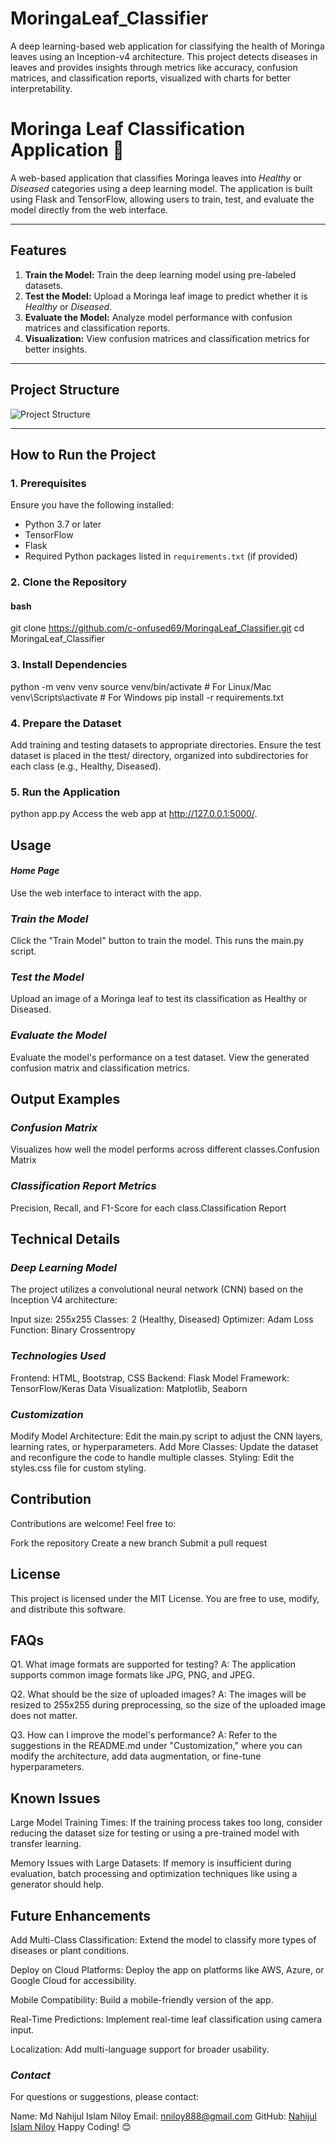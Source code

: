 # MoringaLeaf_Classifier
A deep learning-based web application for classifying the health of Moringa leaves using an Inception-v4 architecture. This project detects diseases in leaves and provides insights through metrics like accuracy, confusion matrices, and classification reports, visualized with charts for better interpretability.

# Moringa Leaf Classification Application 🌿

A web-based application that classifies Moringa leaves into *Healthy* or *Diseased* categories using a deep learning model. The application is built using Flask and TensorFlow, allowing users to train, test, and evaluate the model directly from the web interface.

---

## **Features**
1. **Train the Model:** Train the deep learning model using pre-labeled datasets.
2. **Test the Model:** Upload a Moringa leaf image to predict whether it is *Healthy* or *Diseased*.
3. **Evaluate the Model:** Analyze model performance with confusion matrices and classification reports.
4. **Visualization:** View confusion matrices and classification metrics for better insights.

---

## **Project Structure**
![Project Structure](./readme_assets/Project%20Structure.png)



---

## **How to Run the Project**

### **1. Prerequisites**
Ensure you have the following installed:
- Python 3.7 or later
- TensorFlow
- Flask
- Required Python packages listed in `requirements.txt` (if provided)

### **2. Clone the Repository**
#### bash
git clone https://github.com/c-onfused69/MoringaLeaf_Classifier.git
cd MoringaLeaf_Classifier

### **3. Install Dependencies**
python -m venv venv
source venv/bin/activate  # For Linux/Mac
venv\Scripts\activate     # For Windows
pip install -r requirements.txt

### **4. Prepare the Dataset**
Add training and testing datasets to appropriate directories.
Ensure the test dataset is placed in the ttest/ directory, organized into subdirectories for each class (e.g., Healthy, Diseased).

### **5. Run the Application**
python app.py
Access the web app at http://127.0.0.1:5000/.

## **Usage**

#### ***Home Page***
Use the web interface to interact with the app.

### ***Train the Model***
Click the "Train Model" button to train the model. This runs the main.py script.

### ***Test the Model***
Upload an image of a Moringa leaf to test its classification as Healthy or Diseased.

### ***Evaluate the Model***
Evaluate the model's performance on a test dataset.
View the generated confusion matrix and classification metrics.

## **Output Examples**

### ***Confusion Matrix***
Visualizes how well the model performs across different classes.Confusion Matrix

### ***Classification Report Metrics***
Precision, Recall, and F1-Score for each class.Classification Report

## **Technical Details**

### ***Deep Learning Model***
The project utilizes a convolutional neural network (CNN) based on the Inception V4 architecture:

Input size: 255x255
Classes: 2 (Healthy, Diseased)
Optimizer: Adam
Loss Function: Binary Crossentropy

### ***Technologies Used***
Frontend: HTML, Bootstrap, CSS
Backend: Flask
Model Framework: TensorFlow/Keras
Data Visualization: Matplotlib, Seaborn

### ***Customization***
Modify Model Architecture: Edit the main.py script to adjust the CNN layers, learning rates, or hyperparameters.
Add More Classes: Update the dataset and reconfigure the code to handle multiple classes.
Styling: Edit the styles.css file for custom styling.

## **Contribution**
Contributions are welcome! Feel free to:

Fork the repository
Create a new branch
Submit a pull request

## **License**
This project is licensed under the MIT License. You are free to use, modify, and distribute this software.

## **FAQs**
Q1. What image formats are supported for testing?
A: The application supports common image formats like JPG, PNG, and JPEG.

Q2. What should be the size of uploaded images?
A: The images will be resized to 255x255 during preprocessing, so the size of the uploaded image does not matter.

Q3. How can I improve the model's performance?
A: Refer to the suggestions in the README.md under "Customization," where you can modify the architecture, add data augmentation, or fine-tune hyperparameters.

## **Known Issues**
Large Model Training Times:
If the training process takes too long, consider reducing the dataset size for testing or using a pre-trained model with transfer learning.

Memory Issues with Large Datasets:
If memory is insufficient during evaluation, batch processing and optimization techniques like using a generator should help.

## **Future Enhancements**
Add Multi-Class Classification:
Extend the model to classify more types of diseases or plant conditions.

Deploy on Cloud Platforms:
Deploy the app on platforms like AWS, Azure, or Google Cloud for accessibility.

Mobile Compatibility:
Build a mobile-friendly version of the app.

Real-Time Predictions:
Implement real-time leaf classification using camera input.

Localization:
Add multi-language support for broader usability.



### ***Contact***
For questions or suggestions, please contact:

Name: Md Nahijul Islam Niloy
Email: nniloy888@gmail.com
GitHub: [Nahijul Islam Niloy](https://github.com/c-onfused69)
Happy Coding! 😊